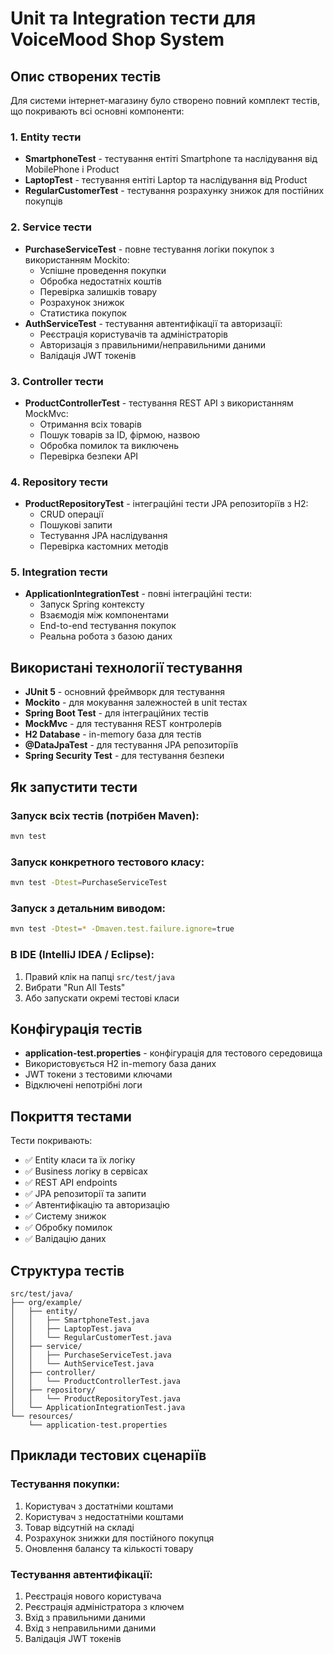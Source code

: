 # Unit та Integration тести для VoiceMood Shop System

## Опис створених тестів

Для системи інтернет-магазину було створено повний комплект тестів, що покривають всі основні компоненти:

### 1. Entity тести
- **SmartphoneTest** - тестування ентіті Smartphone та наслідування від MobilePhone і Product
- **LaptopTest** - тестування ентіті Laptop та наслідування від Product  
- **RegularCustomerTest** - тестування розрахунку знижок для постійних покупців

### 2. Service тести
- **PurchaseServiceTest** - повне тестування логіки покупок з використанням Mockito:
  - Успішне проведення покупки
  - Обробка недостатніх коштів
  - Перевірка залишків товару
  - Розрахунок знижок
  - Статистика покупок
- **AuthServiceTest** - тестування автентифікації та авторизації:
  - Реєстрація користувачів та адміністраторів
  - Авторизація з правильними/неправильними даними
  - Валідація JWT токенів

### 3. Controller тести
- **ProductControllerTest** - тестування REST API з використанням MockMvc:
  - Отримання всіх товарів
  - Пошук товарів за ID, фірмою, назвою
  - Обробка помилок та виключень
  - Перевірка безпеки API

### 4. Repository тести
- **ProductRepositoryTest** - інтеграційні тести JPA репозиторіїв з H2:
  - CRUD операції
  - Пошукові запити
  - Тестування JPA наслідування
  - Перевірка кастомних методів

### 5. Integration тести
- **ApplicationIntegrationTest** - повні інтеграційні тести:
  - Запуск Spring контексту
  - Взаємодія між компонентами
  - End-to-end тестування покупок
  - Реальна робота з базою даних

## Використані технології тестування

- **JUnit 5** - основний фреймворк для тестування
- **Mockito** - для мокування залежностей в unit тестах
- **Spring Boot Test** - для інтеграційних тестів
- **MockMvc** - для тестування REST контролерів
- **H2 Database** - in-memory база для тестів
- **@DataJpaTest** - для тестування JPA репозиторіїв
- **Spring Security Test** - для тестування безпеки

## Як запустити тести

### Запуск всіх тестів (потрібен Maven):
```bash
mvn test
```

### Запуск конкретного тестового класу:
```bash
mvn test -Dtest=PurchaseServiceTest
```

### Запуск з детальним виводом:
```bash
mvn test -Dtest=* -Dmaven.test.failure.ignore=true
```

### В IDE (IntelliJ IDEA / Eclipse):
1. Правий клік на папці `src/test/java`
2. Вибрати "Run All Tests"
3. Або запускати окремі тестові класи

## Конфігурація тестів

- **application-test.properties** - конфігурація для тестового середовища
- Використовується H2 in-memory база даних
- JWT токени з тестовими ключами
- Відключені непотрібні логи

## Покриття тестами

Тести покривають:
- ✅ Entity класи та їх логіку
- ✅ Business логіку в сервісах
- ✅ REST API endpoints
- ✅ JPA репозиторії та запити  
- ✅ Автентифікацію та авторизацію
- ✅ Систему знижок
- ✅ Обробку помилок
- ✅ Валідацію даних

## Структура тестів

```
src/test/java/
├── org/example/
│   ├── entity/
│   │   ├── SmartphoneTest.java
│   │   ├── LaptopTest.java
│   │   └── RegularCustomerTest.java
│   ├── service/
│   │   ├── PurchaseServiceTest.java
│   │   └── AuthServiceTest.java
│   ├── controller/
│   │   └── ProductControllerTest.java
│   ├── repository/
│   │   └── ProductRepositoryTest.java
│   └── ApplicationIntegrationTest.java
└── resources/
    └── application-test.properties
```

## Приклади тестових сценаріїв

### Тестування покупки:
1. Користувач з достатніми коштами
2. Користувач з недостатніми коштами  
3. Товар відсутній на складі
4. Розрахунок знижки для постійного покупця
5. Оновлення балансу та кількості товару

### Тестування автентифікації:
1. Реєстрація нового користувача
2. Реєстрація адміністратора з ключем
3. Вхід з правильними даними
4. Вхід з неправильними даними
5. Валідація JWT токенів 